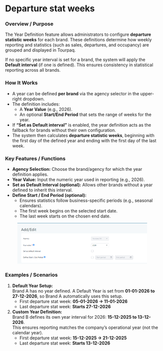 # Departure stat weeks

### **Overview / Purpose**

The Year Definition feature allows administrators to configure **departure statistic weeks** for each brand. These definitions determine how weekly reporting and statistics (such as sales, departures, and occupancy) are grouped and displayed in Tourpaq.

If no specific year interval is set for a brand, the system will apply the **Default interval** (if one is defined). This ensures consistency in statistical reporting across all brands.

### **How It Works**

* A year can be defined **per brand** via the agency selector in the upper-right dropdown.
* The definition includes:
  * A **Year Value** (e.g., 2026).
  * An optional **Start/End Period** that sets the range of weeks for the year.
* If **“Set as Default interval”** is enabled, the year definition acts as the fallback for brands without their own configuration.
* The system then calculates **departure statistic weeks**, beginning with the first day of the defined year and ending with the first day of the last week.

### **Key Features / Functions**

* **Agency Selection:** Choose the brand/agency for which the year definition applies.
* **Year Value:** Input the numeric year used in reporting (e.g., 2026).
* **Set as Default Interval (optional):** Allows other brands without a year defined to inherit this interval.
* **Define Start / End Period (optional):**
  * Ensures statistics follow business-specific periods (e.g., seasonal calendars).
  * The first week begins on the selected start date.
  * The last week starts on the chosen end date.

<figure><img src="../.gitbook/assets/image (3) (1) (1) (1) (1) (1) (1) (1) (1).png" alt=""><figcaption></figcaption></figure>

### **Examples / Scenarios**

1. **Default Year Setup:**\
   Brand A has no year defined. A Default Year is set from **01-01-2026 to 27-12-2026**, so Brand A automatically uses this setup.
   * First departure stat week: **05-01-2026 → 11-01-2026**
   * Last departure stat week: **Starts 27-12-2026**
2. **Custom Year Definition:**\
   Brand B defines its own year interval for 2026: **15-12-2025 to 13-12-2026**.\
   This ensures reporting matches the company’s operational year (not the calendar year).
   * First departure stat week: **15-12-2025 → 21-12-2025**
   * Last departure stat week: **Starts 13-12-2026**
